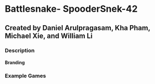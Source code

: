 # Battlesnake- SpooderSnek-42
## Created by Daniel Arulpragasam, Kha Pham, Michael Xie, and William Li

### Description

#### Branding

### Example Games